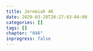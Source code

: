 ```yaml
---
title: Jeremiah 46
date: 2020-03-28T20:27:43-04:00
categories: []
tags: []
chapter: "046"
inprogress: false
---
```


